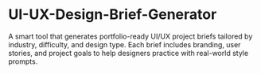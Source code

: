# UI-UX-Design-Brief-Generator
A smart tool that generates portfolio-ready UI/UX project briefs tailored by industry, difficulty, and design type. Each brief includes branding, user stories, and project goals to help designers practice with real-world style prompts.
